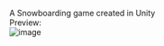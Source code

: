 
A Snowboarding game created in Unity<br>
Preview:<br>
![image](https://user-images.githubusercontent.com/88794503/235388617-12ffc9b4-aa46-4420-aa03-9d9de3f0a83c.png)
